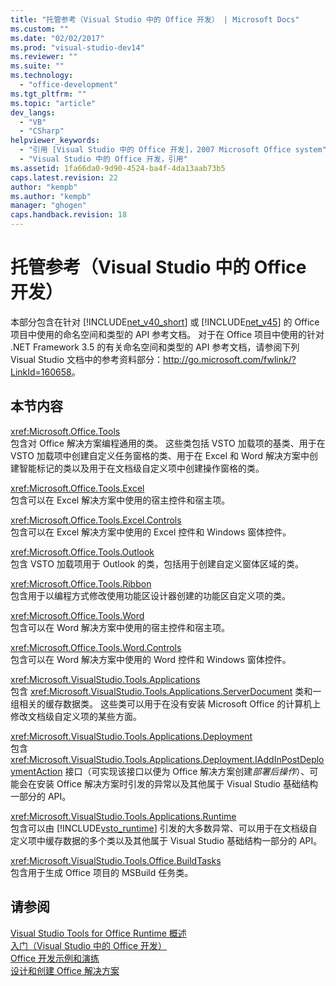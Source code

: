 ```yaml
---
title: "托管参考（Visual Studio 中的 Office 开发） | Microsoft Docs"
ms.custom: ""
ms.date: "02/02/2017"
ms.prod: "visual-studio-dev14"
ms.reviewer: ""
ms.suite: ""
ms.technology: 
  - "office-development"
ms.tgt_pltfrm: ""
ms.topic: "article"
dev_langs: 
  - "VB"
  - "CSharp"
helpviewer_keywords: 
  - "引用 [Visual Studio 中的 Office 开发]，2007 Microsoft Office system"
  - "Visual Studio 中的 Office 开发，引用"
ms.assetid: 1fa66da0-9d90-4524-ba4f-4da13aab73b5
caps.latest.revision: 22
author: "kempb"
ms.author: "kempb"
manager: "ghogen"
caps.handback.revision: 18
---
```

# 托管参考（Visual Studio 中的 Office 开发）
  本部分包含在针对 [!INCLUDE[net_v40_short](../sharepoint/includes/net-v40-short-md.md)] 或 [!INCLUDE[net_v45](../vsto/includes/net-v45-md.md)] 的 Office 项目中使用的命名空间和类型的 API 参考文档。 对于在 Office 项目中使用的针对 .NET Framework 3.5 的有关命名空间和类型的 API 参考文档，请参阅下列 Visual Studio 文档中的参考资料部分：[http:\/\/go.microsoft.com\/fwlink\/?LinkId\=160658](http://go.microsoft.com/fwlink/?LinkId=160658)。  
  
## 本节内容  
 <xref:Microsoft.Office.Tools>  
 包含对 Office 解决方案编程通用的类。 这些类包括 VSTO 加载项的基类、用于在 VSTO 加载项中创建自定义任务窗格的类、用于在 Excel 和 Word 解决方案中创建智能标记的类以及用于在文档级自定义项中创建操作窗格的类。  
  
 <xref:Microsoft.Office.Tools.Excel>  
 包含可以在 Excel 解决方案中使用的宿主控件和宿主项。  
  
 <xref:Microsoft.Office.Tools.Excel.Controls>  
 包含可以在 Excel 解决方案中使用的 Excel 控件和 Windows 窗体控件。  
  
 <xref:Microsoft.Office.Tools.Outlook>  
 包含 VSTO 加载项用于 Outlook 的类，包括用于创建自定义窗体区域的类。  
  
 <xref:Microsoft.Office.Tools.Ribbon>  
 包含用于以编程方式修改使用功能区设计器创建的功能区自定义项的类。  
  
 <xref:Microsoft.Office.Tools.Word>  
 包含可以在 Word 解决方案中使用的宿主控件和宿主项。  
  
 <xref:Microsoft.Office.Tools.Word.Controls>  
 包含可以在 Word 解决方案中使用的 Word 控件和 Windows 窗体控件。  
  
 <xref:Microsoft.VisualStudio.Tools.Applications>  
 包含 <xref:Microsoft.VisualStudio.Tools.Applications.ServerDocument> 类和一组相关的缓存数据类。 这些类可以用于在没有安装 Microsoft Office 的计算机上修改文档级自定义项的某些方面。  
  
 <xref:Microsoft.VisualStudio.Tools.Applications.Deployment>  
 包含 <xref:Microsoft.VisualStudio.Tools.Applications.Deployment.IAddInPostDeploymentAction> 接口（可实现该接口以便为 Office 解决方案创建*部署后操作*）、可能会在安装 Office 解决方案时引发的异常以及其他属于 Visual Studio 基础结构一部分的 API。  
  
 <xref:Microsoft.VisualStudio.Tools.Applications.Runtime>  
 包含可以由 [!INCLUDE[vsto_runtime](../vsto/includes/vsto-runtime-md.md)] 引发的大多数异常、可以用于在文档级自定义项中缓存数据的多个类以及其他属于 Visual Studio 基础结构一部分的 API。  
  
 <xref:Microsoft.VisualStudio.Tools.Office.BuildTasks>  
 包含用于生成 Office 项目的 MSBuild 任务类。  
  
## 请参阅  
 [Visual Studio Tools for Office Runtime 概述](../vsto/visual-studio-tools-for-office-runtime-overview.md)   
 [入门（Visual Studio 中的 Office 开发）](../vsto/getting-started-office-development-in-visual-studio.md)   
 [Office 开发示例和演练](../vsto/office-development-samples-and-walkthroughs.md)   
 [设计和创建 Office 解决方案](../vsto/designing-and-creating-office-solutions.md)  
  
  